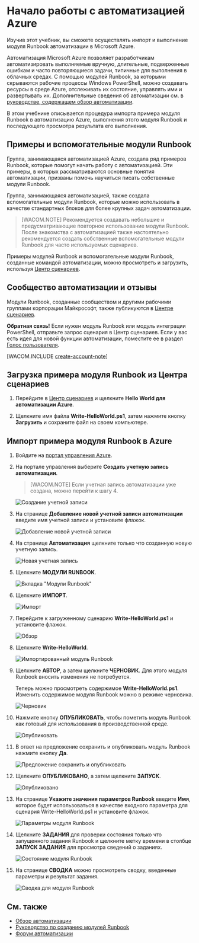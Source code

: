 <properties linkid="automation-create-runbook-from-samples" urlDisplayName="Начало работы с автоматизацией Azure" pageTitle="Начало работы с автоматизацией Azure" metaKeywords="" description="Узнайте, как импортировать и выполнить задание автоматизации в Azure." metaCanonical="" services="automation" documentationCenter="" title="Начало работы с автоматизацией Azure" authors="" solutions="" manager="" editor="" />


# Начало работы с автоматизацией Azure

Изучив этот учебник, вы сможете осуществлять импорт и выполнение модуля Runbook автоматизации в Microsoft Azure. 

Автоматизация Microsoft Azure позволяет разработчикам автоматизировать выполняемые вручную, длительные, подверженные ошибкам и часто повторяющиеся задачи, типичные для выполнения в облачных средах. С помощью модулей Runbook, за которыми скрываются рабочие процессы Windows PowerShell, можно создавать ресурсы в среде Azure, отслеживать их состояние, управлять ими и развертывать их. Дополнительные сведения об автоматизации см. в [руководстве, содержащем обзор автоматизации](http://go.microsoft.com/fwlink/p/?LinkId=392861). 

В этом учебнике описывается процедура импорта примера модуля Runbook в автоматизацию Azure, выполнения этого модуля Runbook и последующего просмотра результата его выполнения.

## Примеры и вспомогательные модули Runbook

Группа, занимающаяся автоматизацией Azure, создала ряд примеров Runbook, которые помогут начать работу с автоматизацией.  Эти примеры, в которых рассматриваются основные понятия автоматизации, призваны помочь научиться писать собственные модули Runbook.  

Группа, занимающаяся автоматизацией, также создала вспомогательные модули Runbook, которые можно использовать в качестве стандартных блоков для более крупных задач автоматизации.  

>[WACOM.NOTE] Рекомендуется создавать небольшие и предусматривающие повторное использование модули Runbook. После знакомства с автоматизацией также настоятельно рекомендуется создать собственные вспомогательные модули Runbook для часто используемых сценариев.  

Примеры модулей Runbook и вспомогательные модули Runbook, созданные командой автоматизации, можно просмотреть и загрузить, используя [Центр сценариев](http://go.microsoft.com/fwlink/p/?LinkId=393029). 

## Сообщество автоматизации и отзывы

Модули Runbook, созданные сообществом и другими рабочими группами корпорации Майкрософт, также публикуются в [Центре сценариев](http://go.microsoft.com/fwlink/?LinkID=391681). 

<strong>Обратная связь!</strong>  Если нужен модуль Runbook или модуль интеграции PowerShell, отправьте запрос сценария в Центр сценариев. Если у вас есть идея для новой функции автоматизации, поместите ее в раздел [Голос пользователя](http://feedback.windowsazure.com/forums/34192--general-feedback).

[WACOM.INCLUDE [create-account-note](../includes/create-account-note.md)]

## Загрузка примера модуля Runbook из Центра сценариев

1.	Перейдите в [Центр сценариев](http://go.microsoft.com/fwlink/p/?LinkId=393029) и щелкните **Hello World для автоматизации Azure**.

2.	Щелкните имя файла **Write-HelloWorld.ps1**, затем нажмите кнопку **Загрузить** и сохраните файл на своем компьютере.


## Импорт примера модуля Runbook в Azure

1.	Войдите на [портал управления Azure](http://manage.windowsazure.com).

2.	На портале управления выберите **Создать учетную запись автоматизации**.

	>[WACOM.NOTE] Если учетная запись автоматизации уже создана, можно перейти к шагу 4.

	![Создание учетной записи](./media/automation/automation_01_CreateAccount.png)

3.	На странице **Добавление новой учетной записи автоматизации** введите имя учетной записи и установите флажок.

	![Добавление новой учетной записи](./media/automation/automation_02_addnewautoacct.png)
 
4.	На странице **Автоматизация** щелкните только что созданную новую учетную запись.
 
	![Новая учетная запись](./media/automation/automation_03_NewAutoAcct.png)

5.	Щелкните **МОДУЛИ RUNBOOK**.

	![Вкладка "Модули Runbook"](./media/automation/automation_04_RunbooksTab.png)
  
6.	Щелкните **ИМПОРТ**.

	![Импорт](./media/automation/automation_05_Import.png)

7.	Перейдите к загруженному сценарию **Write-HelloWorld.ps1** и установите флажок.

	![Обзор](./media/automation/automation_06_Browse.png)	
 
8.	Щелкните **Write-HelloWorld**.

	![Импортированный модуль Runbook](./media/automation/automation_07_ImportedRunbook.png)

9.	Щелкните **АВТОР**, а затем щелкните **ЧЕРНОВИК**. Для этого модуля Runbook вносить изменения не потребуется.  

	Теперь можно просмотреть содержимое **Write-HelloWorld.ps1**. Изменить содержимое модуля Runbook можно в режиме черновика. 

	![Черновик](./media/automation/automation_08_AuthorDraft.png)  
 
10.	Нажмите кнопку **ОПУБЛИКОВАТЬ**, чтобы пометить модуль Runbook как готовый для использования в производственной среде.

	![Опубликовать](./media/automation/automation_085_Publish.png)
   
11.	В ответ на предложение сохранить и опубликовать модуль Runbook нажмите кнопку **Да**.
 
	![Предложение сохранить и опубликовать](./media/automation/automation_09_SavePubPrompt.png)

12.	Щелкните **ОПУБЛИКОВАНО**, а затем щелкните **ЗАПУСК**.

	![Опубликовано](./media/automation/automation_10_PublishStart.png)
 
13.	На странице **Укажите значения параметров Runbook** введите **Имя**, которое будет использоваться в качестве входного параметра для сценария Write-HelloWorld.ps1 и установите флажок.

	![Параметры модуля Runbook](./media/automation/automation_11_RunbookParams.png)
  
14.	Щелкните **ЗАДАНИЯ** для проверки состояния только что запущенного задания Runbook и щелкните метку времени в столбце **ЗАПУСК ЗАДАНИЯ** для просмотра сведений о заданиях.

	![Состояние модуля Runbook](./media/automation/automation_12_RunbookStatus.png)

15.	На странице **СВОДКА** можно просмотреть сводку, введенные параметры и результат задания.
 
	![Сводка для модуля Runbook](./media/automation/automation_13_RunbookSummary_callouts.png)

## См. также

- [Обзор автоматизации](http://go.microsoft.com/fwlink/p/?LinkId=392860)
- [Руководство по созданию модулей Runbook](http://go.microsoft.com/fwlink/p/?LinkID=301740)
- [Форум автоматизации](http://go.microsoft.com/fwlink/p/?LinkId=390561)

